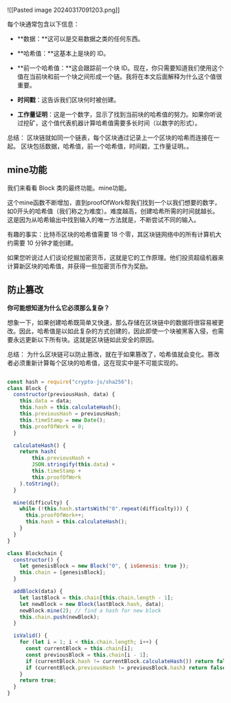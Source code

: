 

![[Pasted image 20240317091203.png]]

每个块通常包含以下信息：  

- **数据：**这可以是交易数据之类的任何东西。
    
- **哈希值：**这基本上是块的 ID。
    
- **前一个哈希值：**这会跟踪前一个块 ID。现在，你只需要知道我们使用这个值在当前块和前一个块之间形成一个链。我将在本文后面解释为什么这个值很重要。
    
- **时间戳**：这告诉我们区块何时被创建。
    
- **工作量证明**：这是一个数字，显示了找到当前块的哈希值的努力。如果你听说过挖矿，这个值代表机器计算哈希值需要多长时间（以数字的形式）。


总结：
区块链就如同一个链表，每个区块通过记录上一个区块的哈希而连接在一起。
区块包括数据，哈希值，前一个哈希值，时间戳，工作量证明。。


## mine功能

我们来看看 Block 类的最终功能。mine功能。

这个mine函数不断增加，直到proofOfWork帮我们找到一个以我们想要的数字，如0开头的哈希值（我们称之为难度）。难度越高，创建哈希所需的时间就越长。这是因为从哈希输出中找到输入的唯一方法就是，不断尝试不同的输入。

有趣的事实：比特币区块的哈希值需要 18 个零，其区块链网络中的所有计算机大约需要 10 分钟才能创建。

如果您听说过人们谈论挖掘加密货币，这就是它的工作原理。他们投资超级机器来计算新区块的哈希值，并获得一些加密货币作为奖励。




## 防止篡改

**你可能想知道为什么它必须那么复杂？**

想象一下，如果创建哈希既简单又快速，那么存储在区块链中的数据将很容易被更改。因此，哈希值是以如此复杂的方式创建的，因此即使一个块被黑客入侵，也需要永远更新以下所有块。这就是区块链如此安全的原因。


总结：
为什么区块链可以防止篡改，就在于如果篡改了，哈希值就会变化。篡改者必须重新计算每个区块的哈希值，这在现实中是不可能实现的。




```js

const hash = require("crypto-js/sha256");
class Block {
  constructor(previousHash, data) {
    this.data = data;
    this.hash = this.calculateHash();
    this.previousHash = previousHash;
    this.timeStamp = new Date();
    this.proofOfWork = 0;
  }

  calculateHash() {
    return hash(
        this.previousHash + 
        JSON.stringify(this.data) +
        this.timeStamp +
        this.proofOfWork
    ).toString();
  }

  mine(difficulty) {
    while (!this.hash.startsWith("0".repeat(difficulty))) {
      this.proofOfWork++;
      this.hash = this.calculateHash();
    }
  }
}

class Blockchain {
  constructor() {
    let genesisBlock = new Block("0", { isGenesis: true });
    this.chain = [genesisBlock];
  }

  addBlock(data) {
    let lastBlock = this.chain[this.chain.length - 1];
    let newBlock = new Block(lastBlock.hash, data);
    newBlock.mine(2); // find a hash for new block
    this.chain.push(newBlock);
  }

  isValid() {
    for (let i = 1; i < this.chain.length; i++) {
      const currentBlock = this.chain[i];
      const previousBlock = this.chain[i - 1];
      if (currentBlock.hash != currentBlock.calculateHash()) return false;
      if (currentBlock.previousHash != previousBlock.hash) return false;
    }
    return true;
  }
}
```